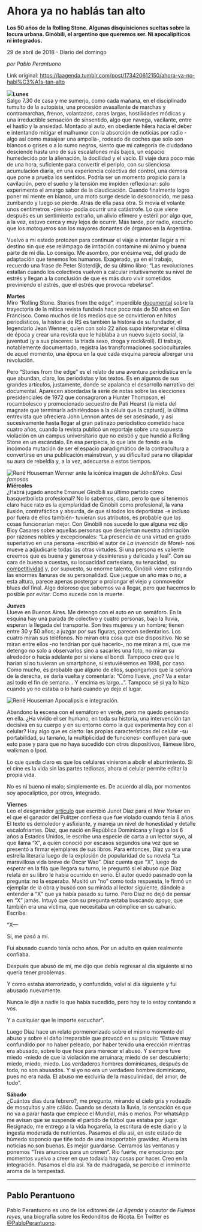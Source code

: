# Ahora ya no hablás tan alto

**Los 50 años de la Rolling Stone. Algunas disquisiciones sueltas sobre la locura urbana. Ginóbili, el argentino que queremos ser. Ni apocalípiticos ni integrados.**

29 de abril de 2018 - Diario del domingo

_por Pablo Perantuono_

Link original: https://laagenda.tumblr.com/post/173420612150/ahora-ya-no-habl%C3%A1s-tan-alto

![](https://64.media.tumblr.com/d187c34ef7a341c37f55020a0493afa3/tumblr_inline_p7yinc5HcQ1t6q87u_500.jpg)**Lunes**  
Salgo 7.30 de casa y me sumerjo, como cada mañana, en el disciplinado tumulto de la autopista, una procesión avasallante de marchas y contramarchas, frenos, volantazos, caras largas, hostilidades módicas y una irreductible sensación de sinsentido, algo que navega, vacilante, entre el hastío y la ansiedad. Montado al auto, en obediente hilera hacia el deber e intentando mitigar el malhumor con la absorción de noticias por radio -algo así como masajear una ampolla-, rodeado de coches que solo son blancos o grises o a lo sumo negros, siento que mi categoría de ciudadano desciende hasta uno de sus escalafones más bajos, un espacio humedecido por la alienación, la docilidad y el vacío. El viaje dura poco más de una hora, suficiente para convertir el periplo, con su silenciosa acumulación diaria, en una experiencia colectiva del control, una demora que pone a prueba los sentidos. Podría ser un momento propicio para la cavilación, pero el sueño y la tensión me impiden reflexionar: solo experimento el amargo sabor de la claudicación. Cuando finalmente logro poner mi mente en blanco, una moto surge desde lo desconocido, me pasa zumbando y luego se pierde. Atrás de ella pasa otra. Si movía el volante unos centímetros -pienso- podía ocurrir una catástrofe. Lo que viene después es un sentimiento extraño, un alivio efímero y estéril por algo que, a la vez, estuvo cerca y muy lejos de ocurrir. Más tarde, por radio, escucho que los motoqueros son los mayores donantes de órganos en la Argentina.

Vuelvo a mi estado protozen para continuar el viaje e intentar llegar a mi destino sin que ese relámpago de irritación contamine mi ánimo y buena parte de mi día. Lo consigo. Me asombro, por enésima vez, del grado de adaptación que tenemos los humanos. Exagerado, ya en el trabajo, recuerdo una frase de Peter Sloterdijk, de su último libro: “Las revoluciones estallan cuando los colectivos vuelven a calcular intuitivamente su nivel de estrés y llegan a la conclusión de que es más duro vivir sometidos previniendo el estrés, que el estrés que provoca rebelarse”.

**Martes**  
Miro “Rolling Stone. Stories from the edge”, imperdible [documental](https://www.youtube.com/watch?v=SNNjGbsavcE) sobre la trayectoria de la mítica revista fundada hace poco más de 50 años en San Francisco. Como muchos de los medios que se convirtieron en hitos periodísticos, la historia de RS es también la historia de su fundador, el legendario Jean Wenner, quien con solo 22 años supo interpretar el clima de época y crear una revista que le hablaba a un nuevo sujeto social, la juventud (y a sus placeres: la triada sexo, droga y rock&roll). El trabajo, notablemente documentado, registra las transformaciones socioculturales de aquel momento, una época en la que cada esquina parecía albergar una revolución.

Pero “Stories from the edge” es el relato de una aventura periodística en la que abundan, claro, los periodistas y los textos. Es en algunos de sus grandes artículos, justamente, donde se apalanca el desarrollo narrativo del documental. Aparecen abordadas la serie de notas sobre las elecciones presidenciales de 1972 que consagraron a Hunter Thompson, el rocambolesco y promocionado secuestro de Pati Hearst (la nieta del magnate que terminaría adhiriéndose a la célula que la capturó), la última entrevista que ofreciera John Lennon antes de ser asesinado, y así sucesivamente hasta llegar al gran patinazo periodístico cometido hace cuatro años, cuando la revista publicó un reportaje sobre una supuesta violación en un campus universitario que no existió y que hundió a Rolling Stone en un escándalo. En esa peripecia, lo que late de fondo es la incómoda mutación de ser el espacio paradigmático de la contracultura a convertirse en una publicación mainstrean, y su dificultad para no dilapidar su aura de rebeldía y, a la vez, adecuarse a estos tiempos. 

![René Houseman](https://64.media.tumblr.com/d187c34ef7a341c37f55020a0493afa3/tumblr_inline_p7yjpslZPu1t6q87u_500.jpg) Wenner ante la icónica imagen de John&Yoko. *Casi famosos*  
**Miércoles**  
¿Habrá jugado anoche Emanuel Ginóbili su último partido como basquetbolista profesional? No lo sabemos, claro, pero lo que sí tenemos claro hace rato es la ejemplaridad de Ginóbili como profesional, la vana ilusión, contrafáctica y absurda, de que si todos los deportistas -e incluso por fuera de ellos también- tuvieran sus atributos, es probable que las cosas funcionarían mejor. Con Ginóbili nos sucede lo que alguna vez dijo Bioy Casares sobre aquellas personas que despiertan nuestra admiración por razones nobles y excepcionales: “La presencia de una virtud en grado superlativo en una persona  -escribió el autor de *La invención de Morel*- nos mueve a adjudicarle todas las otras virtudes. Si una persona es valiente creemos que es buena y generosa y desinteresa y delicada y leal”. Con su cara de bueno a cuestas, su locuacidad cartesiana, su tenacidad, su  [competitividad](https://www.youtube.com/watch?v=lo8l6-DqWno)  y, por supuesto, su enorme talento, Ginóbili viene estirando las enormes llanuras de su personalidad. Que juegue un año más o no, a esta altura, parece apenas postergar o prolongar el viejo y conmovedor blues del final. Algo doloroso que sabemos va a llegar, pero que hacemos lo posible por evitar. Como sucede con la muerte.

**Jueves**  
Llueve en Buenos Aires. Me detengo con el auto en un semáforo. En la esquina hay una parada de colectivo y cuatro personas, bajo la lluvia, esperan la llegada del transporte. Son tres mujeres y un hombre; tienen entre 30 y 50 años; a juzgar por sus figuras, parecen sedentarios. Los cuatro miran sus teléfonos. No miran otra cosa que ese dispositivo. No se miran entre ellos -no tendrían por qué hacerlo-, no me miran a mí, que me detengo no solo a observarlos sino a sacarles una foto, no miran su alrededor o hacia adelante por si viene el bondi. Tampoco creo que lo harían si no tuvieran un smartphone, si estuviésemos en 1998, por caso. Como mucho, es probable que alguno de ellos, supongamos que la señora de la derecha, se daría vuelta y comentaría: “Cómo llueve, ¿no? Va a estar así todo el fin de semana… Y encima es largo…”. Tampoco sé si ya lo hizo cuando yo no estaba o lo hará cuando yo deje el lugar.

![René Houseman](https://64.media.tumblr.com/0ce7236ce0c80c32a0fa8953fa8a1966/tumblr_inline_p7yjptJJVO1t6q87u_500.jpg) Apocalipsis e integración. 


Abandono la escena con el semáforo en verde, pero me quedo pensando en ella. ¿Ha vivido el ser humano, en toda su historia, una intervención tan decisiva en su cuerpo y en su entorno como la que experimenta hoy con el celular? Hay algo que es cierto: las propias características del celular -su portabilidad, su tamaño, la multiplicidad de funciones- confluyen para que esto pase y para que no haya sucedido con otros dispositivos, llámese libro, walkman o Ipod.

Lo que queda claro es que los celulares vinieron a abolir el aburrimiento. Si el cine es la vida sin las partes tediosas, ahora el celular permite editar la propia vida.

No es ni bueno ni malo; simplemente es. De acuerdo al día, por momentos soy apocalíptico, por otros, integrado. 

  
**Viernes**  
Leo el desgarrador [artículo](https://t.umblr.com/redirect?z=https%3A%2F%2Fwww.newyorker.com%2Fmagazine%2F2018%2F04%2F16%2Fthe-silence-the-legacy-of-childhood-trauma&t=OTNkMTUzMTdiOTAzMGJhMGFkMDM5ZTAzODc2OTFhOTRlZTlhYTYyNywxS01jRlZvVA%3D%3D&b=t%3AXDz46txpppLgDp7rJlWQpw&p=https%3A%2F%2Flaagenda.tumblr.com%2Fpost%2F173420612150%2Fahora-ya-no-habl%25C3%25A1s-tan-alto&m=1&ts=1705438174) que escribió Junot Díaz para el *New Yorker* en el que el ganador del Pulitzer confiesa que fue violado cuando tenía 8 años. El texto es demoledor y asfixiante, y maneja un nivel de honestidad y detalle escalofriantes. Diaz, que nació en República Dominicana y llegó a los 6 años a Estados Unidos, le escribe una especie de carta a un lector suyo, al que llama “X”, a quien conoció por escasos segundos una vez que se presentó a firmar ejemplares de sus libros. Para entonces, Díaz ya era una estrella literaria luego de la explosión de popularidad de su novela “La maravillosa vida breve de Óscar Wao”. Díaz cuenta que “X”, luego de esperar en la fila que llegara su turno, le preguntó si el abuso que Díaz relata en su libro le había ocurrido en serio. El autor quedó pasmado con la pregunta: no la esperaba. Musitó un “no” como toda respuesta, le firmó un ejemplar de la obra y buscó con su mirada al lector siguiente, dándole a entender a “X” que ya había pasado su turno. Pero Díaz no dejó de pensar en “X” jamás. Intuyó que con su pregunta estaba buscando apoyo, que también era una víctima, que necesitaba un cómplice en su calvario. Escribe:

“X⁠—

Sí, me pasó a mí.

Fui abusado cuando tenía ocho años. Por un adulto en quien realmente confiaba.

Después que abusó de mí, me dijo que debía regresar al día siguiente si no quería tener problemas.

Y como estaba aterrorizado, y confundido, volví al día siguiente y fui abusado nuevamente.

Nunca le dije a nadie lo que había sucedido, pero hoy te lo estoy contando a vos.

Y a cualquier que le importe escuchar”.

Luego Díaz hace un relato pormenorizado sobre el mismo momento del abuso y sobre el daño irreparable que provocó en su psiquis: “Estuve muy confundido por no haber peleado, por haber tenido una erección mientras era abusado, sobre lo que hice para merecer el abuso. Y siempre tuve miedo -miedo de que la violación me arruinara; miedo de ser descubierto; miedo, miedo, miedo. Los verdaderos hombres dominicanos, después de todo, no son abusados. Y si yo no era un verdadero hombre dominicano, pues no era nada. El abuso me excluiría de la masculinidad, del amor, de todo”.

**Sábado**  
¿Cuántos días dura febrero?, me pregunto, mirando el cielo gris y rodeado de mosquitos y aire cálido. Cuando se desata la lluvia, la sensación es que no va a parar hasta que empiece el Mundial, más o menos. Por whatsApp me avisan que se suspende el partido de fútbol que estaba por jugar. Resignado, me entrego a la vida hogareña, la escritura de este diario y la ingesta moderada de nutrientes. Pasamos el día así, en este estado de húmedo soponcio que tiñe todo de una insoportable gravidez. Afuera las noticias no son buenas. Es mejor guardarse. Cerramos las ventanas y ponemos “Tres anuncios para un crimen”. Río fuerte, me emociono: por momentos vuelvo a creer en que todavía hay cosas por hacer. Creo en la integración. Pasamos el día así. Ya de madrugada, se percibe el inminente aroma de la tempestad.



---

 Pablo Perantuono
-----------------

 Pablo Perantuono es uno de los editores de *La Agenda* y coautor de *Fuimos reyes*, una biografía sobre los Redonditos de Ricota. En Twitter es [@PabloPerantuono](https://twitter.com/PabloPerantuono). 


